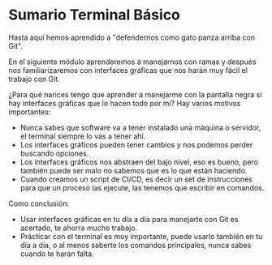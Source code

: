 # Sumario Terminal Básico

Hasta aquí hemos aprendido a "defendernos como gato panza arriba con Git".

En el siguiente módulo aprenderemos a manejarnos con ramas y después
nos familiarizaremos con interfaces gráficas que nos harán muy fácil
el trabajo con Git.

¿Para qué narices tengo que aprender a manejarme con la pantalla negra
si hay interfaces gráficas que lo hacen todo por mi? Hay varios
motivos importantes:

- Nunca sabes que software va a tener instalado una máquina o servidor,
  el terminal siempre lo vas a tener ahí.
- Los interfaces gráficos pueden tener cambios y nos podemos perder
  buscando opciones.
- Los interfaces gráficos nos abstraen del bajo nivel, eso es bueno,
  pero también puede ser malo no sabemos que es lo que están haciendo.
- Cuando creamos un script de CI/CD, es decir un set de instrucciones para
  que un proceso las ejecute, las tenemos que escribir en comandos.

Como conclusión:

- Usar interfaces gráficas en tu día a día para manejarte con Git es
  acertado, te ahorra mucho trabajo.
- Prácticar con el terminal es muy importante, puede usarlo también
  en tu día a día, o al menos saberte los comandos principales, nunca sabes
  cuando te harán falta.
